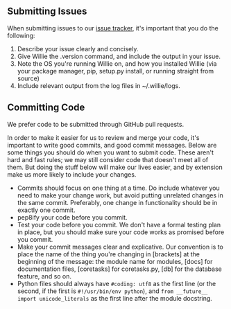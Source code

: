 Submitting Issues
-----------------

When submitting issues to our
[issue tracker](https://github.com/nikola-k/willie/issues), it's important
that you do the following:

1. Describe your issue clearly and concisely.
2. Give Willie the .version command, and include the output in your issue.
3. Note the OS you're running Willie on, and how you installed Willie (via your
package manager, pip, setup.py install, or running straight from source)
4. Include relevant output from the log files in ~/.willie/logs.

Committing Code
---------------
We prefer code to be submitted through GitHub pull requests.

In order to make it easier for us to review and merge your code, it's important
to write good commits, and good commit messages. Below are some things you
should do when you want to submit code. These aren't hard and fast rules; we
may still consider code that doesn't meet all of them. But doing the stuff
below will make our lives easier, and by extension make us more likely to
include your changes.

* Commits should focus on one thing at a time. Do include whatever you need to
  make your change work, but avoid putting unrelated changes in the same commit.
  Preferably, one change in functionality should be in exactly one commit.
* pep8ify your code before you commit.
* Test your code before you commit. We don't have a formal testing plan in
  place, but you should make sure your code works as promised before you commit.
* Make your commit messages clear and explicative. Our convention is to place
  the name of the thing you're changing in [brackets] at the beginning of the
  message: the module name for modules, [docs] for documentation files,
  [coretasks] for coretasks.py, [db] for the database feature, and so on.
* Python files should always have `#coding: utf8` as the first line (or the
  second, if the first is `#!/usr/bin/env python`), and
  `from __future__ import unicode_literals` as the first line after the module
  docstring.
